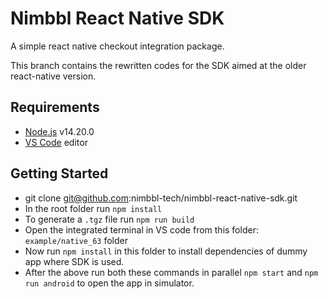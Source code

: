# Nimbbl React Native SDK

A simple react native checkout integration package.

This branch contains the rewritten codes for the SDK aimed at the older react-native version.


## Requirements

- [Node.js](https://nodejs.org/) v14.20.0
- [VS Code](https://code.visualstudio.com/) editor


## Getting Started

- git clone git@github.com:nimbbl-tech/nimbbl-react-native-sdk.git
- In the root folder run `npm install`
- To generate a `.tgz` file run `npm run build`
- Open the integrated terminal in VS code from this folder: `example/native_63` folder
- Now run `npm install` in this folder to install dependencies of dummy app where SDK is used.
- After the above run both these commands in parallel `npm start` and `npm run android` to open the app in simulator.
